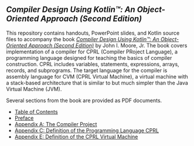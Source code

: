 ## *Compiler Design Using Kotlin&trade;: An Object-Oriented Approach (Second Edition)*
This repository contains handouts, PowerPoint slides, and Kotlin source files to accompany the book
[*Compiler Design Using Kotlin&trade;: An Object-Oriented Approach (Second Edition)*](https://www.amazon.com/Introduction-Compiler-Design-Object-Oriented-Approach/dp/1734139167/)
by John I. Moore, Jr.  The book covers implementation of a compiler for CPRL (Compiler PRoject Language),
a programming language designed for teaching the basics of compiler construction.  CPRL includes
variables, statements, expressions, arrays, records, and subprograms.  The target language for the
compiler is assembly language for CVM (CPRL Virtual Machine), a virtual machine with a stack-based
architecture that is similar to but much simpler than the Java Virtual Machine (JVM).

Several sections from the book are provided as PDF documents.
* [Table of Contents](https://docs.google.com/viewer?url=https://raw.githubusercontent.com/SoftMoore/CPRL-Kt-2nd/main/Book/TOC.pdf)
* [Preface](https://docs.google.com/viewer?url=https://raw.githubusercontent.com/SoftMoore/CPRL-Kt-2nd/main/Book/Preface.pdf)
* [Appendix A: The Compiler Project](https://docs.google.com/viewer?url=https://raw.githubusercontent.com/SoftMoore/CPRL-Kt-2nd/main/Book/AppendixA.pdf)
* [Appendix C: Definition of the Programming Language CPRL](https://docs.google.com/viewer?url=https://raw.githubusercontent.com/SoftMoore/CPRL-Kt-2nd/main/Book/AppendixC.pdf)
* [Appendix E: Definition of the CPRL Virtual Machine](https://docs.google.com/viewer?url=https://raw.githubusercontent.com/SoftMoore/CPRL-Kt-2nd/main/Book/AppendixE.pdf)
